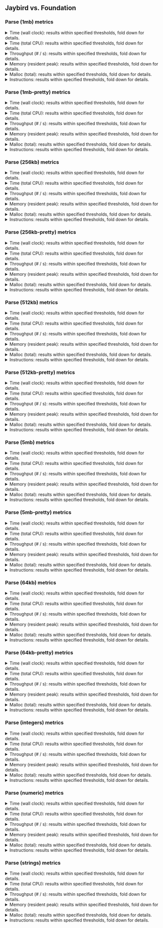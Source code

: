 ## Jaybird vs. Foundation

### Parse (1mb) metrics

<details><summary>Time (wall clock): results within specified thresholds, fold down for details.</summary>
<p>

|         Time (wall clock) (μs) *         |        p0 |       p25 |       p50 |       p75 |       p90 |       p99 |      p100 |   Samples |
|:----------------------------------------:|----------:|----------:|----------:|----------:|----------:|----------:|----------:|----------:|
|                foundation                |      2948 |      3027 |      3088 |      3318 |      3424 |      3475 |      3525 |       312 |
|                 jaybird                  |      2142 |      2189 |      2238 |      2421 |      2499 |      2562 |      2635 |       427 |
|                    Δ                     |      -806 |      -838 |      -850 |      -897 |      -925 |      -913 |      -890 |       115 |
|              Improvement %               |        27 |        28 |        28 |        27 |        27 |        26 |        25 |       115 |

<p>
</details>

<details><summary>Time (total CPU): results within specified thresholds, fold down for details.</summary>
<p>

|         Time (total CPU) (μs) *          |        p0 |       p25 |       p50 |       p75 |       p90 |       p99 |      p100 |   Samples |
|:----------------------------------------:|----------:|----------:|----------:|----------:|----------:|----------:|----------:|----------:|
|                foundation                |      2950 |      3031 |      3088 |      3314 |      3426 |      3478 |      3524 |       312 |
|                 jaybird                  |      2144 |      2191 |      2238 |      2423 |      2501 |      2568 |      2632 |       427 |
|                    Δ                     |      -806 |      -840 |      -850 |      -891 |      -925 |      -910 |      -892 |       115 |
|              Improvement %               |        27 |        28 |        28 |        27 |        27 |        26 |        25 |       115 |

<p>
</details>

<details><summary>Throughput (# / s): results within specified thresholds, fold down for details.</summary>
<p>

|          Throughput (# / s) (#)          |        p0 |       p25 |       p50 |       p75 |       p90 |       p99 |      p100 |   Samples |
|:----------------------------------------:|----------:|----------:|----------:|----------:|----------:|----------:|----------:|----------:|
|                foundation                |       339 |       330 |       324 |       301 |       292 |       288 |       284 |       312 |
|                 jaybird                  |       467 |       457 |       447 |       413 |       400 |       390 |       379 |       427 |
|                    Δ                     |       128 |       127 |       123 |       112 |       108 |       102 |        95 |       115 |
|              Improvement %               |        38 |        38 |        38 |        37 |        37 |        35 |        33 |       115 |

<p>
</details>

<details><summary>Memory (resident peak): results within specified thresholds, fold down for details.</summary>
<p>

|        Memory (resident peak) (M)        |        p0 |       p25 |       p50 |       p75 |       p90 |       p99 |      p100 |   Samples |
|:----------------------------------------:|----------:|----------:|----------:|----------:|----------:|----------:|----------:|----------:|
|                foundation                |        26 |       139 |       252 |       366 |       433 |       471 |       477 |       312 |
|                 jaybird                  |        29 |        31 |        31 |        31 |        31 |        31 |        31 |       427 |
|                    Δ                     |         3 |      -108 |      -221 |      -335 |      -402 |      -440 |      -446 |       115 |
|              Improvement %               |       -12 |        78 |        88 |        92 |        93 |        93 |        94 |       115 |

<p>
</details>

<details><summary>Malloc (total): results within specified thresholds, fold down for details.</summary>
<p>

|           Malloc (total) (K) *           |        p0 |       p25 |       p50 |       p75 |       p90 |       p99 |      p100 |   Samples |
|:----------------------------------------:|----------:|----------:|----------:|----------:|----------:|----------:|----------:|----------:|
|                foundation                |        15 |        15 |        15 |        15 |        15 |        15 |        15 |       312 |
|                 jaybird                  |        11 |        11 |        11 |        11 |        11 |        11 |        11 |       427 |
|                    Δ                     |        -4 |        -4 |        -4 |        -4 |        -4 |        -4 |        -4 |       115 |
|              Improvement %               |        27 |        27 |        27 |        27 |        27 |        27 |        27 |       115 |

<p>
</details>

<details><summary>Instructions: results within specified thresholds, fold down for details.</summary>
<p>

|            Instructions (M) *            |        p0 |       p25 |       p50 |       p75 |       p90 |       p99 |      p100 |   Samples |
|:----------------------------------------:|----------:|----------:|----------:|----------:|----------:|----------:|----------:|----------:|
|                foundation                |        64 |        64 |        64 |        64 |        64 |        65 |        65 |       312 |
|                 jaybird                  |        47 |        47 |        47 |        47 |        47 |        48 |        49 |       427 |
|                    Δ                     |       -17 |       -17 |       -17 |       -17 |       -17 |       -17 |       -16 |       115 |
|              Improvement %               |        27 |        27 |        27 |        27 |        27 |        26 |        25 |       115 |

<p>
</details>

### Parse (1mb-pretty) metrics

<details><summary>Time (wall clock): results within specified thresholds, fold down for details.</summary>
<p>

|         Time (wall clock) (μs) *         |        p0 |       p25 |       p50 |       p75 |       p90 |       p99 |      p100 |   Samples |
|:----------------------------------------:|----------:|----------:|----------:|----------:|----------:|----------:|----------:|----------:|
|                foundation                |      3063 |      3146 |      3207 |      3457 |      3521 |      3650 |      3744 |       300 |
|                 jaybird                  |      2181 |      2251 |      2294 |      2458 |      2523 |      2589 |      2701 |       418 |
|                    Δ                     |      -882 |      -895 |      -913 |      -999 |      -998 |     -1061 |     -1043 |       118 |
|              Improvement %               |        29 |        28 |        28 |        29 |        28 |        29 |        28 |       118 |

<p>
</details>

<details><summary>Time (total CPU): results within specified thresholds, fold down for details.</summary>
<p>

|         Time (total CPU) (μs) *          |        p0 |       p25 |       p50 |       p75 |       p90 |       p99 |      p100 |   Samples |
|:----------------------------------------:|----------:|----------:|----------:|----------:|----------:|----------:|----------:|----------:|
|                foundation                |      3071 |      3150 |      3209 |      3459 |      3523 |      3656 |      3743 |       300 |
|                 jaybird                  |      2183 |      2253 |      2292 |      2451 |      2523 |      2597 |      2703 |       418 |
|                    Δ                     |      -888 |      -897 |      -917 |     -1008 |     -1000 |     -1059 |     -1040 |       118 |
|              Improvement %               |        29 |        28 |        29 |        29 |        28 |        29 |        28 |       118 |

<p>
</details>

<details><summary>Throughput (# / s): results within specified thresholds, fold down for details.</summary>
<p>

|          Throughput (# / s) (#)          |        p0 |       p25 |       p50 |       p75 |       p90 |       p99 |      p100 |   Samples |
|:----------------------------------------:|----------:|----------:|----------:|----------:|----------:|----------:|----------:|----------:|
|                foundation                |       326 |       318 |       312 |       289 |       284 |       273 |       267 |       300 |
|                 jaybird                  |       459 |       444 |       436 |       407 |       396 |       386 |       370 |       418 |
|                    Δ                     |       133 |       126 |       124 |       118 |       112 |       113 |       103 |       118 |
|              Improvement %               |        41 |        40 |        40 |        41 |        39 |        41 |        39 |       118 |

<p>
</details>

<details><summary>Memory (resident peak): results within specified thresholds, fold down for details.</summary>
<p>

|        Memory (resident peak) (M)        |        p0 |       p25 |       p50 |       p75 |       p90 |       p99 |      p100 |   Samples |
|:----------------------------------------:|----------:|----------:|----------:|----------:|----------:|----------:|----------:|----------:|
|                foundation                |        26 |       134 |       244 |       352 |       417 |       454 |       460 |       300 |
|                 jaybird                  |        29 |        31 |        31 |        31 |        31 |        31 |        31 |       418 |
|                    Δ                     |         3 |      -103 |      -213 |      -321 |      -386 |      -423 |      -429 |       118 |
|              Improvement %               |       -12 |        77 |        87 |        91 |        93 |        93 |        93 |       118 |

<p>
</details>

<details><summary>Malloc (total): results within specified thresholds, fold down for details.</summary>
<p>

|           Malloc (total) (K) *           |        p0 |       p25 |       p50 |       p75 |       p90 |       p99 |      p100 |   Samples |
|:----------------------------------------:|----------:|----------:|----------:|----------:|----------:|----------:|----------:|----------:|
|                foundation                |        15 |        15 |        15 |        15 |        15 |        15 |        15 |       300 |
|                 jaybird                  |        11 |        11 |        11 |        11 |        11 |        11 |        11 |       418 |
|                    Δ                     |        -4 |        -4 |        -4 |        -4 |        -4 |        -4 |        -4 |       118 |
|              Improvement %               |        27 |        27 |        27 |        27 |        27 |        27 |        27 |       118 |

<p>
</details>

<details><summary>Instructions: results within specified thresholds, fold down for details.</summary>
<p>

|            Instructions (M) *            |        p0 |       p25 |       p50 |       p75 |       p90 |       p99 |      p100 |   Samples |
|:----------------------------------------:|----------:|----------:|----------:|----------:|----------:|----------:|----------:|----------:|
|                foundation                |        65 |        65 |        65 |        65 |        65 |        66 |        66 |       300 |
|                 jaybird                  |        48 |        48 |        48 |        48 |        48 |        49 |        50 |       418 |
|                    Δ                     |       -17 |       -17 |       -17 |       -17 |       -17 |       -17 |       -16 |       118 |
|              Improvement %               |        26 |        26 |        26 |        26 |        26 |        26 |        24 |       118 |

<p>
</details>

### Parse (256kb) metrics

<details><summary>Time (wall clock): results within specified thresholds, fold down for details.</summary>
<p>

|         Time (wall clock) (μs) *         |        p0 |       p25 |       p50 |       p75 |       p90 |       p99 |      p100 |   Samples |
|:----------------------------------------:|----------:|----------:|----------:|----------:|----------:|----------:|----------:|----------:|
|                foundation                |       741 |       764 |       787 |       851 |       869 |       898 |       925 |      1177 |
|                 jaybird                  |       534 |       546 |       558 |       611 |       624 |       654 |       746 |      1609 |
|                    Δ                     |      -207 |      -218 |      -229 |      -240 |      -245 |      -244 |      -179 |       432 |
|              Improvement %               |        28 |        29 |        29 |        28 |        28 |        27 |        19 |       432 |

<p>
</details>

<details><summary>Time (total CPU): results within specified thresholds, fold down for details.</summary>
<p>

|         Time (total CPU) (μs) *          |        p0 |       p25 |       p50 |       p75 |       p90 |       p99 |      p100 |   Samples |
|:----------------------------------------:|----------:|----------:|----------:|----------:|----------:|----------:|----------:|----------:|
|                foundation                |       743 |       766 |       788 |       854 |       872 |       900 |       920 |      1177 |
|                 jaybird                  |       536 |       549 |       560 |       613 |       626 |       651 |       695 |      1609 |
|                    Δ                     |      -207 |      -217 |      -228 |      -241 |      -246 |      -249 |      -225 |       432 |
|              Improvement %               |        28 |        28 |        29 |        28 |        28 |        28 |        24 |       432 |

<p>
</details>

<details><summary>Throughput (# / s): results within specified thresholds, fold down for details.</summary>
<p>

|          Throughput (# / s) (#)          |        p0 |       p25 |       p50 |       p75 |       p90 |       p99 |      p100 |   Samples |
|:----------------------------------------:|----------:|----------:|----------:|----------:|----------:|----------:|----------:|----------:|
|                foundation                |      1350 |      1310 |      1270 |      1175 |      1150 |      1114 |      1081 |      1177 |
|                 jaybird                  |      1874 |      1831 |      1793 |      1637 |      1603 |      1530 |      1341 |      1609 |
|                    Δ                     |       524 |       521 |       523 |       462 |       453 |       416 |       260 |       432 |
|              Improvement %               |        39 |        40 |        41 |        39 |        39 |        37 |        24 |       432 |

<p>
</details>

<details><summary>Memory (resident peak): results within specified thresholds, fold down for details.</summary>
<p>

|        Memory (resident peak) (M)        |        p0 |       p25 |       p50 |       p75 |       p90 |       p99 |      p100 |   Samples |
|:----------------------------------------:|----------:|----------:|----------:|----------:|----------:|----------:|----------:|----------:|
|                foundation                |        25 |       131 |       242 |       350 |       415 |       454 |       454 |      1177 |
|                 jaybird                  |        25 |        27 |        27 |        27 |        27 |        27 |        27 |      1609 |
|                    Δ                     |         0 |      -104 |      -215 |      -323 |      -388 |      -427 |      -427 |       432 |
|              Improvement %               |         0 |        79 |        89 |        92 |        93 |        94 |        94 |       432 |

<p>
</details>

<details><summary>Malloc (total): results within specified thresholds, fold down for details.</summary>
<p>

|             Malloc (total) *             |        p0 |       p25 |       p50 |       p75 |       p90 |       p99 |      p100 |   Samples |
|:----------------------------------------:|----------:|----------:|----------:|----------:|----------:|----------:|----------:|----------:|
|                foundation                |      3753 |      3753 |      3753 |      3753 |      3753 |      3753 |      3754 |      1177 |
|                 jaybird                  |      2636 |      2636 |      2636 |      2636 |      2636 |      2636 |      2636 |      1609 |
|                    Δ                     |     -1117 |     -1117 |     -1117 |     -1117 |     -1117 |     -1117 |     -1118 |       432 |
|              Improvement %               |        30 |        30 |        30 |        30 |        30 |        30 |        30 |       432 |

<p>
</details>

<details><summary>Instructions: results within specified thresholds, fold down for details.</summary>
<p>

|            Instructions (M) *            |        p0 |       p25 |       p50 |       p75 |       p90 |       p99 |      p100 |   Samples |
|:----------------------------------------:|----------:|----------:|----------:|----------:|----------:|----------:|----------:|----------:|
|                foundation                |        16 |        16 |        16 |        16 |        16 |        16 |        16 |      1177 |
|                 jaybird                  |        12 |        12 |        12 |        12 |        12 |        12 |        12 |      1609 |
|                    Δ                     |        -4 |        -4 |        -4 |        -4 |        -4 |        -4 |        -4 |       432 |
|              Improvement %               |        25 |        25 |        25 |        25 |        25 |        25 |        25 |       432 |

<p>
</details>

### Parse (256kb-pretty) metrics

<details><summary>Time (wall clock): results within specified thresholds, fold down for details.</summary>
<p>

|         Time (wall clock) (μs) *         |        p0 |       p25 |       p50 |       p75 |       p90 |       p99 |      p100 |   Samples |
|:----------------------------------------:|----------:|----------:|----------:|----------:|----------:|----------:|----------:|----------:|
|                foundation                |       772 |       793 |       806 |       875 |       905 |       940 |      3050 |      1144 |
|                 jaybird                  |       539 |       559 |       570 |       624 |       637 |       668 |       706 |      1580 |
|                    Δ                     |      -233 |      -234 |      -236 |      -251 |      -268 |      -272 |     -2344 |       436 |
|              Improvement %               |        30 |        30 |        29 |        29 |        30 |        29 |        77 |       436 |

<p>
</details>

<details><summary>Time (total CPU): results within specified thresholds, fold down for details.</summary>
<p>

|         Time (total CPU) (μs) *          |        p0 |       p25 |       p50 |       p75 |       p90 |       p99 |      p100 |   Samples |
|:----------------------------------------:|----------:|----------:|----------:|----------:|----------:|----------:|----------:|----------:|
|                foundation                |       774 |       795 |       808 |       878 |       906 |       939 |       962 |      1144 |
|                 jaybird                  |       541 |       561 |       572 |       626 |       639 |       668 |       708 |      1580 |
|                    Δ                     |      -233 |      -234 |      -236 |      -252 |      -267 |      -271 |      -254 |       436 |
|              Improvement %               |        30 |        29 |        29 |        29 |        29 |        29 |        26 |       436 |

<p>
</details>

<details><summary>Throughput (# / s): results within specified thresholds, fold down for details.</summary>
<p>

|          Throughput (# / s) (#)          |        p0 |       p25 |       p50 |       p75 |       p90 |       p99 |      p100 |   Samples |
|:----------------------------------------:|----------:|----------:|----------:|----------:|----------:|----------:|----------:|----------:|
|                foundation                |      1295 |      1262 |      1240 |      1143 |      1106 |      1064 |       328 |      1144 |
|                 jaybird                  |      1856 |      1791 |      1755 |      1604 |      1570 |      1498 |      1417 |      1580 |
|                    Δ                     |       561 |       529 |       515 |       461 |       464 |       434 |      1089 |       436 |
|              Improvement %               |        43 |        42 |        42 |        40 |        42 |        41 |       332 |       436 |

<p>
</details>

<details><summary>Memory (resident peak): results within specified thresholds, fold down for details.</summary>
<p>

|        Memory (resident peak) (M)        |        p0 |       p25 |       p50 |       p75 |       p90 |       p99 |      p100 |   Samples |
|:----------------------------------------:|----------:|----------:|----------:|----------:|----------:|----------:|----------:|----------:|
|                foundation                |        25 |       131 |       233 |       342 |       405 |       441 |       447 |      1144 |
|                 jaybird                  |        25 |        27 |        27 |        27 |        27 |        27 |        27 |      1580 |
|                    Δ                     |         0 |      -104 |      -206 |      -315 |      -378 |      -414 |      -420 |       436 |
|              Improvement %               |         0 |        79 |        88 |        92 |        93 |        94 |        94 |       436 |

<p>
</details>

<details><summary>Malloc (total): results within specified thresholds, fold down for details.</summary>
<p>

|             Malloc (total) *             |        p0 |       p25 |       p50 |       p75 |       p90 |       p99 |      p100 |   Samples |
|:----------------------------------------:|----------:|----------:|----------:|----------:|----------:|----------:|----------:|----------:|
|                foundation                |      3753 |      3753 |      3753 |      3753 |      3753 |      3753 |      3754 |      1144 |
|                 jaybird                  |      2636 |      2636 |      2636 |      2636 |      2636 |      2636 |      2636 |      1580 |
|                    Δ                     |     -1117 |     -1117 |     -1117 |     -1117 |     -1117 |     -1117 |     -1118 |       436 |
|              Improvement %               |        30 |        30 |        30 |        30 |        30 |        30 |        30 |       436 |

<p>
</details>

<details><summary>Instructions: results within specified thresholds, fold down for details.</summary>
<p>

|            Instructions (M) *            |        p0 |       p25 |       p50 |       p75 |       p90 |       p99 |      p100 |   Samples |
|:----------------------------------------:|----------:|----------:|----------:|----------:|----------:|----------:|----------:|----------:|
|                foundation                |        16 |        16 |        16 |        16 |        16 |        17 |        17 |      1144 |
|                 jaybird                  |        12 |        12 |        12 |        12 |        12 |        12 |        12 |      1580 |
|                    Δ                     |        -4 |        -4 |        -4 |        -4 |        -4 |        -5 |        -5 |       436 |
|              Improvement %               |        25 |        25 |        25 |        25 |        25 |        29 |        29 |       436 |

<p>
</details>

### Parse (512kb) metrics

<details><summary>Time (wall clock): results within specified thresholds, fold down for details.</summary>
<p>

|         Time (wall clock) (μs) *         |        p0 |       p25 |       p50 |       p75 |       p90 |       p99 |      p100 |   Samples |
|:----------------------------------------:|----------:|----------:|----------:|----------:|----------:|----------:|----------:|----------:|
|                foundation                |      1488 |      1528 |      1560 |      1692 |      1721 |      1768 |      6650 |       604 |
|                 jaybird                  |      1067 |      1089 |      1103 |      1205 |      1238 |      1362 |      1507 |       842 |
|                    Δ                     |      -421 |      -439 |      -457 |      -487 |      -483 |      -406 |     -5143 |       238 |
|              Improvement %               |        28 |        29 |        29 |        29 |        28 |        23 |        77 |       238 |

<p>
</details>

<details><summary>Time (total CPU): results within specified thresholds, fold down for details.</summary>
<p>

|         Time (total CPU) (μs) *          |        p0 |       p25 |       p50 |       p75 |       p90 |       p99 |      p100 |   Samples |
|:----------------------------------------:|----------:|----------:|----------:|----------:|----------:|----------:|----------:|----------:|
|                foundation                |      1490 |      1531 |      1562 |      1694 |      1724 |      1769 |      1796 |       604 |
|                 jaybird                  |      1069 |      1091 |      1106 |      1206 |      1242 |      1364 |      1505 |       842 |
|                    Δ                     |      -421 |      -440 |      -456 |      -488 |      -482 |      -405 |      -291 |       238 |
|              Improvement %               |        28 |        29 |        29 |        29 |        28 |        23 |        16 |       238 |

<p>
</details>

<details><summary>Throughput (# / s): results within specified thresholds, fold down for details.</summary>
<p>

|          Throughput (# / s) (#)          |        p0 |       p25 |       p50 |       p75 |       p90 |       p99 |      p100 |   Samples |
|:----------------------------------------:|----------:|----------:|----------:|----------:|----------:|----------:|----------:|----------:|
|                foundation                |       672 |       655 |       641 |       591 |       581 |       566 |       150 |       604 |
|                 jaybird                  |       938 |       919 |       907 |       830 |       808 |       735 |       663 |       842 |
|                    Δ                     |       266 |       264 |       266 |       239 |       227 |       169 |       513 |       238 |
|              Improvement %               |        40 |        40 |        41 |        40 |        39 |        30 |       342 |       238 |

<p>
</details>

<details><summary>Memory (resident peak): results within specified thresholds, fold down for details.</summary>
<p>

|        Memory (resident peak) (M)        |        p0 |       p25 |       p50 |       p75 |       p90 |       p99 |      p100 |   Samples |
|:----------------------------------------:|----------:|----------:|----------:|----------:|----------:|----------:|----------:|----------:|
|                foundation                |        26 |       133 |       245 |       353 |       423 |       462 |       462 |       604 |
|                 jaybird                  |        26 |        28 |        28 |        28 |        28 |        28 |        28 |       842 |
|                    Δ                     |         0 |      -105 |      -217 |      -325 |      -395 |      -434 |      -434 |       238 |
|              Improvement %               |         0 |        79 |        89 |        92 |        93 |        94 |        94 |       238 |

<p>
</details>

<details><summary>Malloc (total): results within specified thresholds, fold down for details.</summary>
<p>

|             Malloc (total) *             |        p0 |       p25 |       p50 |       p75 |       p90 |       p99 |      p100 |   Samples |
|:----------------------------------------:|----------:|----------:|----------:|----------:|----------:|----------:|----------:|----------:|
|                foundation                |      7438 |      7439 |      7439 |      7439 |      7439 |      7439 |      7439 |       604 |
|                 jaybird                  |      5270 |      5270 |      5270 |      5270 |      5270 |      5270 |      5270 |       842 |
|                    Δ                     |     -2168 |     -2169 |     -2169 |     -2169 |     -2169 |     -2169 |     -2169 |       238 |
|              Improvement %               |        29 |        29 |        29 |        29 |        29 |        29 |        29 |       238 |

<p>
</details>

<details><summary>Instructions: results within specified thresholds, fold down for details.</summary>
<p>

|            Instructions (M) *            |        p0 |       p25 |       p50 |       p75 |       p90 |       p99 |      p100 |   Samples |
|:----------------------------------------:|----------:|----------:|----------:|----------:|----------:|----------:|----------:|----------:|
|                foundation                |        32 |        32 |        32 |        32 |        32 |        32 |        32 |       604 |
|                 jaybird                  |        23 |        23 |        24 |        24 |        24 |        24 |        25 |       842 |
|                    Δ                     |        -9 |        -9 |        -8 |        -8 |        -8 |        -8 |        -7 |       238 |
|              Improvement %               |        28 |        28 |        25 |        25 |        25 |        25 |        22 |       238 |

<p>
</details>

### Parse (512kb-pretty) metrics

<details><summary>Time (wall clock): results within specified thresholds, fold down for details.</summary>
<p>

|         Time (wall clock) (μs) *         |        p0 |       p25 |       p50 |       p75 |       p90 |       p99 |      p100 |   Samples |
|:----------------------------------------:|----------:|----------:|----------:|----------:|----------:|----------:|----------:|----------:|
|                foundation                |      1540 |      1579 |      1616 |      1752 |      1788 |      1848 |      4882 |       585 |
|                 jaybird                  |      1087 |      1111 |      1129 |      1237 |      1261 |      1317 |      1441 |       824 |
|                    Δ                     |      -453 |      -468 |      -487 |      -515 |      -527 |      -531 |     -3441 |       239 |
|              Improvement %               |        29 |        30 |        30 |        29 |        29 |        29 |        70 |       239 |

<p>
</details>

<details><summary>Time (total CPU): results within specified thresholds, fold down for details.</summary>
<p>

|         Time (total CPU) (μs) *          |        p0 |       p25 |       p50 |       p75 |       p90 |       p99 |      p100 |   Samples |
|:----------------------------------------:|----------:|----------:|----------:|----------:|----------:|----------:|----------:|----------:|
|                foundation                |      1542 |      1581 |      1617 |      1754 |      1789 |      1845 |      1871 |       585 |
|                 jaybird                  |      1088 |      1113 |      1132 |      1240 |      1264 |      1316 |      1446 |       824 |
|                    Δ                     |      -454 |      -468 |      -485 |      -514 |      -525 |      -529 |      -425 |       239 |
|              Improvement %               |        29 |        30 |        30 |        29 |        29 |        29 |        23 |       239 |

<p>
</details>

<details><summary>Throughput (# / s): results within specified thresholds, fold down for details.</summary>
<p>

|          Throughput (# / s) (#)          |        p0 |       p25 |       p50 |       p75 |       p90 |       p99 |      p100 |   Samples |
|:----------------------------------------:|----------:|----------:|----------:|----------:|----------:|----------:|----------:|----------:|
|                foundation                |       649 |       634 |       619 |       571 |       559 |       541 |       205 |       585 |
|                 jaybird                  |       920 |       901 |       886 |       808 |       793 |       760 |       694 |       824 |
|                    Δ                     |       271 |       267 |       267 |       237 |       234 |       219 |       489 |       239 |
|              Improvement %               |        42 |        42 |        43 |        42 |        42 |        40 |       239 |       239 |

<p>
</details>

<details><summary>Memory (resident peak): results within specified thresholds, fold down for details.</summary>
<p>

|        Memory (resident peak) (M)        |        p0 |       p25 |       p50 |       p75 |       p90 |       p99 |      p100 |   Samples |
|:----------------------------------------:|----------:|----------:|----------:|----------:|----------:|----------:|----------:|----------:|
|                foundation                |        26 |       131 |       239 |       346 |       406 |       449 |       449 |       585 |
|                 jaybird                  |        26 |        28 |        28 |        28 |        28 |        28 |        28 |       824 |
|                    Δ                     |         0 |      -103 |      -211 |      -318 |      -378 |      -421 |      -421 |       239 |
|              Improvement %               |         0 |        79 |        88 |        92 |        93 |        94 |        94 |       239 |

<p>
</details>

<details><summary>Malloc (total): results within specified thresholds, fold down for details.</summary>
<p>

|             Malloc (total) *             |        p0 |       p25 |       p50 |       p75 |       p90 |       p99 |      p100 |   Samples |
|:----------------------------------------:|----------:|----------:|----------:|----------:|----------:|----------:|----------:|----------:|
|                foundation                |      7438 |      7439 |      7439 |      7439 |      7439 |      7439 |      7439 |       585 |
|                 jaybird                  |      5270 |      5270 |      5270 |      5270 |      5270 |      5270 |      5270 |       824 |
|                    Δ                     |     -2168 |     -2169 |     -2169 |     -2169 |     -2169 |     -2169 |     -2169 |       239 |
|              Improvement %               |        29 |        29 |        29 |        29 |        29 |        29 |        29 |       239 |

<p>
</details>

<details><summary>Instructions: results within specified thresholds, fold down for details.</summary>
<p>

|            Instructions (M) *            |        p0 |       p25 |       p50 |       p75 |       p90 |       p99 |      p100 |   Samples |
|:----------------------------------------:|----------:|----------:|----------:|----------:|----------:|----------:|----------:|----------:|
|                foundation                |        33 |        33 |        33 |        33 |        33 |        33 |        33 |       585 |
|                 jaybird                  |        24 |        24 |        24 |        24 |        24 |        25 |        25 |       824 |
|                    Δ                     |        -9 |        -9 |        -9 |        -9 |        -9 |        -8 |        -8 |       239 |
|              Improvement %               |        27 |        27 |        27 |        27 |        27 |        24 |        24 |       239 |

<p>
</details>

### Parse (5mb) metrics

<details><summary>Time (wall clock): results within specified thresholds, fold down for details.</summary>
<p>

|         Time (wall clock) (ms) *         |        p0 |       p25 |       p50 |       p75 |       p90 |       p99 |      p100 |   Samples |
|:----------------------------------------:|----------:|----------:|----------:|----------:|----------:|----------:|----------:|----------:|
|                foundation                |        15 |        15 |        16 |        16 |        17 |        17 |        17 |        63 |
|                 jaybird                  |        12 |        12 |        12 |        13 |        13 |        14 |        14 |        80 |
|                    Δ                     |        -3 |        -3 |        -4 |        -3 |        -4 |        -3 |        -3 |        17 |
|              Improvement %               |        20 |        20 |        25 |        19 |        24 |        18 |        18 |        17 |

<p>
</details>

<details><summary>Time (total CPU): results within specified thresholds, fold down for details.</summary>
<p>

|         Time (total CPU) (ms) *          |        p0 |       p25 |       p50 |       p75 |       p90 |       p99 |      p100 |   Samples |
|:----------------------------------------:|----------:|----------:|----------:|----------:|----------:|----------:|----------:|----------:|
|                foundation                |        15 |        15 |        16 |        16 |        17 |        17 |        17 |        63 |
|                 jaybird                  |        12 |        12 |        12 |        13 |        13 |        14 |        14 |        80 |
|                    Δ                     |        -3 |        -3 |        -4 |        -3 |        -4 |        -3 |        -3 |        17 |
|              Improvement %               |        20 |        20 |        25 |        19 |        24 |        18 |        18 |        17 |

<p>
</details>

<details><summary>Throughput (# / s): results within specified thresholds, fold down for details.</summary>
<p>

|          Throughput (# / s) (#)          |        p0 |       p25 |       p50 |       p75 |       p90 |       p99 |      p100 |   Samples |
|:----------------------------------------:|----------:|----------:|----------:|----------:|----------:|----------:|----------:|----------:|
|                foundation                |        67 |        65 |        64 |        61 |        59 |        58 |        58 |        63 |
|                 jaybird                  |        86 |        85 |        81 |        78 |        76 |        71 |        71 |        80 |
|                    Δ                     |        19 |        20 |        17 |        17 |        17 |        13 |        13 |        17 |
|              Improvement %               |        28 |        31 |        27 |        28 |        29 |        22 |        22 |        17 |

<p>
</details>

<details><summary>Memory (resident peak): results within specified thresholds, fold down for details.</summary>
<p>

|        Memory (resident peak) (M)        |        p0 |       p25 |       p50 |       p75 |       p90 |       p99 |      p100 |   Samples |
|:----------------------------------------:|----------:|----------:|----------:|----------:|----------:|----------:|----------:|----------:|
|                foundation                |        37 |       144 |       260 |       378 |       444 |       485 |       485 |        63 |
|                 jaybird                  |        43 |        53 |        53 |        53 |        53 |        53 |        53 |        80 |
|                    Δ                     |         6 |       -91 |      -207 |      -325 |      -391 |      -432 |      -432 |        17 |
|              Improvement %               |       -16 |        63 |        80 |        86 |        88 |        89 |        89 |        17 |

<p>
</details>

<details><summary>Malloc (total): results within specified thresholds, fold down for details.</summary>
<p>

|           Malloc (total) (K) *           |        p0 |       p25 |       p50 |       p75 |       p90 |       p99 |      p100 |   Samples |
|:----------------------------------------:|----------:|----------:|----------:|----------:|----------:|----------:|----------:|----------:|
|                foundation                |        74 |        74 |        74 |        74 |        74 |        74 |        74 |        63 |
|                 jaybird                  |        53 |        53 |        53 |        53 |        53 |        53 |        53 |        80 |
|                    Δ                     |       -21 |       -21 |       -21 |       -21 |       -21 |       -21 |       -21 |        17 |
|              Improvement %               |        28 |        28 |        28 |        28 |        28 |        28 |        28 |        17 |

<p>
</details>

<details><summary>Instructions: results within specified thresholds, fold down for details.</summary>
<p>

|            Instructions (M) *            |        p0 |       p25 |       p50 |       p75 |       p90 |       p99 |      p100 |   Samples |
|:----------------------------------------:|----------:|----------:|----------:|----------:|----------:|----------:|----------:|----------:|
|                foundation                |       319 |       320 |       320 |       320 |       320 |       320 |       320 |        63 |
|                 jaybird                  |       239 |       240 |       241 |       241 |       244 |       253 |       253 |        80 |
|                    Δ                     |       -80 |       -80 |       -79 |       -79 |       -76 |       -67 |       -67 |        17 |
|              Improvement %               |        25 |        25 |        25 |        25 |        24 |        21 |        21 |        17 |

<p>
</details>

### Parse (5mb-pretty) metrics

<details><summary>Time (wall clock): results within specified thresholds, fold down for details.</summary>
<p>

|         Time (wall clock) (ms) *         |        p0 |       p25 |       p50 |       p75 |       p90 |       p99 |      p100 |   Samples |
|:----------------------------------------:|----------:|----------:|----------:|----------:|----------:|----------:|----------:|----------:|
|                foundation                |        16 |        16 |        16 |        17 |        17 |        18 |        18 |        61 |
|                 jaybird                  |        12 |        12 |        12 |        13 |        14 |        15 |        15 |        78 |
|                    Δ                     |        -4 |        -4 |        -4 |        -4 |        -3 |        -3 |        -3 |        17 |
|              Improvement %               |        25 |        25 |        25 |        24 |        18 |        17 |        17 |        17 |

<p>
</details>

<details><summary>Time (total CPU): results within specified thresholds, fold down for details.</summary>
<p>

|         Time (total CPU) (ms) *          |        p0 |       p25 |       p50 |       p75 |       p90 |       p99 |      p100 |   Samples |
|:----------------------------------------:|----------:|----------:|----------:|----------:|----------:|----------:|----------:|----------:|
|                foundation                |        16 |        16 |        16 |        17 |        17 |        18 |        18 |        61 |
|                 jaybird                  |        12 |        12 |        12 |        13 |        14 |        15 |        15 |        78 |
|                    Δ                     |        -4 |        -4 |        -4 |        -4 |        -3 |        -3 |        -3 |        17 |
|              Improvement %               |        25 |        25 |        25 |        24 |        18 |        17 |        17 |        17 |

<p>
</details>

<details><summary>Throughput (# / s): results within specified thresholds, fold down for details.</summary>
<p>

|          Throughput (# / s) (#)          |        p0 |       p25 |       p50 |       p75 |       p90 |       p99 |      p100 |   Samples |
|:----------------------------------------:|----------:|----------:|----------:|----------:|----------:|----------:|----------:|----------:|
|                foundation                |        64 |        63 |        61 |        59 |        57 |        56 |        56 |        61 |
|                 jaybird                  |        86 |        84 |        80 |        76 |        74 |        69 |        69 |        78 |
|                    Δ                     |        22 |        21 |        19 |        17 |        17 |        13 |        13 |        17 |
|              Improvement %               |        34 |        33 |        31 |        29 |        30 |        23 |        23 |        17 |

<p>
</details>

<details><summary>Memory (resident peak): results within specified thresholds, fold down for details.</summary>
<p>

|        Memory (resident peak) (M)        |        p0 |       p25 |       p50 |       p75 |       p90 |       p99 |      p100 |   Samples |
|:----------------------------------------:|----------:|----------:|----------:|----------:|----------:|----------:|----------:|----------:|
|                foundation                |        37 |       146 |       257 |       365 |       428 |       471 |       471 |        61 |
|                 jaybird                  |        43 |        52 |        52 |        52 |        52 |        52 |        52 |        78 |
|                    Δ                     |         6 |       -94 |      -205 |      -313 |      -376 |      -419 |      -419 |        17 |
|              Improvement %               |       -16 |        64 |        80 |        86 |        88 |        89 |        89 |        17 |

<p>
</details>

<details><summary>Malloc (total): results within specified thresholds, fold down for details.</summary>
<p>

|           Malloc (total) (K) *           |        p0 |       p25 |       p50 |       p75 |       p90 |       p99 |      p100 |   Samples |
|:----------------------------------------:|----------:|----------:|----------:|----------:|----------:|----------:|----------:|----------:|
|                foundation                |        74 |        74 |        74 |        74 |        74 |        74 |        74 |        61 |
|                 jaybird                  |        53 |        53 |        53 |        53 |        53 |        53 |        53 |        78 |
|                    Δ                     |       -21 |       -21 |       -21 |       -21 |       -21 |       -21 |       -21 |        17 |
|              Improvement %               |        28 |        28 |        28 |        28 |        28 |        28 |        28 |        17 |

<p>
</details>

<details><summary>Instructions: results within specified thresholds, fold down for details.</summary>
<p>

|            Instructions (M) *            |        p0 |       p25 |       p50 |       p75 |       p90 |       p99 |      p100 |   Samples |
|:----------------------------------------:|----------:|----------:|----------:|----------:|----------:|----------:|----------:|----------:|
|                foundation                |       324 |       325 |       325 |       325 |       325 |       325 |       325 |        61 |
|                 jaybird                  |       245 |       245 |       246 |       246 |       251 |       257 |       257 |        78 |
|                    Δ                     |       -79 |       -80 |       -79 |       -79 |       -74 |       -68 |       -68 |        17 |
|              Improvement %               |        24 |        25 |        24 |        24 |        23 |        21 |        21 |        17 |

<p>
</details>

### Parse (64kb) metrics

<details><summary>Time (wall clock): results within specified thresholds, fold down for details.</summary>
<p>

|         Time (wall clock) (μs) *         |        p0 |       p25 |       p50 |       p75 |       p90 |       p99 |      p100 |   Samples |
|:----------------------------------------:|----------:|----------:|----------:|----------:|----------:|----------:|----------:|----------:|
|                foundation                |       191 |       199 |       204 |       220 |       228 |       245 |       279 |      3966 |
|                 jaybird                  |       133 |       137 |       140 |       152 |       158 |       166 |       189 |      5370 |
|                    Δ                     |       -58 |       -62 |       -64 |       -68 |       -70 |       -79 |       -90 |      1404 |
|              Improvement %               |        30 |        31 |        31 |        31 |        31 |        32 |        32 |      1404 |

<p>
</details>

<details><summary>Time (total CPU): results within specified thresholds, fold down for details.</summary>
<p>

|         Time (total CPU) (μs) *          |        p0 |       p25 |       p50 |       p75 |       p90 |       p99 |      p100 |   Samples |
|:----------------------------------------:|----------:|----------:|----------:|----------:|----------:|----------:|----------:|----------:|
|                foundation                |       192 |       201 |       207 |       222 |       230 |       245 |       282 |      3966 |
|                 jaybird                  |       135 |       139 |       142 |       154 |       160 |       167 |       187 |      5370 |
|                    Δ                     |       -57 |       -62 |       -65 |       -68 |       -70 |       -78 |       -95 |      1404 |
|              Improvement %               |        30 |        31 |        31 |        31 |        30 |        32 |        34 |      1404 |

<p>
</details>

<details><summary>Throughput (# / s): results within specified thresholds, fold down for details.</summary>
<p>

|          Throughput (# / s) (#)          |        p0 |       p25 |       p50 |       p75 |       p90 |       p99 |      p100 |   Samples |
|:----------------------------------------:|----------:|----------:|----------:|----------:|----------:|----------:|----------:|----------:|
|                foundation                |      5247 |      5027 |      4895 |      4543 |      4391 |      4077 |      3579 |      3966 |
|                 jaybird                  |      7528 |      7327 |      7131 |      6579 |      6331 |      6039 |      5283 |      5370 |
|                    Δ                     |      2281 |      2300 |      2236 |      2036 |      1940 |      1962 |      1704 |      1404 |
|              Improvement %               |        43 |        46 |        46 |        45 |        44 |        48 |        48 |      1404 |

<p>
</details>

<details><summary>Memory (resident peak): results within specified thresholds, fold down for details.</summary>
<p>

|        Memory (resident peak) (M)        |        p0 |       p25 |       p50 |       p75 |       p90 |       p99 |      p100 |   Samples |
|:----------------------------------------:|----------:|----------:|----------:|----------:|----------:|----------:|----------:|----------:|
|                foundation                |        25 |       120 |       216 |       313 |       370 |       404 |       410 |      3966 |
|                 jaybird                  |        25 |        25 |        25 |        25 |        25 |        25 |        25 |      5370 |
|                    Δ                     |         0 |       -95 |      -191 |      -288 |      -345 |      -379 |      -385 |      1404 |
|              Improvement %               |         0 |        79 |        88 |        92 |        93 |        94 |        94 |      1404 |

<p>
</details>

<details><summary>Malloc (total): results within specified thresholds, fold down for details.</summary>
<p>

|             Malloc (total) *             |        p0 |       p25 |       p50 |       p75 |       p90 |       p99 |      p100 |   Samples |
|:----------------------------------------:|----------:|----------:|----------:|----------:|----------:|----------:|----------:|----------:|
|                foundation                |       986 |       986 |       986 |       986 |       986 |       986 |       987 |      3966 |
|                 jaybird                  |       662 |       662 |       662 |       662 |       662 |       662 |       662 |      5370 |
|                    Δ                     |      -324 |      -324 |      -324 |      -324 |      -324 |      -324 |      -325 |      1404 |
|              Improvement %               |        33 |        33 |        33 |        33 |        33 |        33 |        33 |      1404 |

<p>
</details>

<details><summary>Instructions: results within specified thresholds, fold down for details.</summary>
<p>

|            Instructions (K) *            |        p0 |       p25 |       p50 |       p75 |       p90 |       p99 |      p100 |   Samples |
|:----------------------------------------:|----------:|----------:|----------:|----------:|----------:|----------:|----------:|----------:|
|                foundation                |      4079 |      4110 |      4121 |      4131 |      4141 |      4272 |      4308 |      3966 |
|                 jaybird                  |      2941 |      2943 |      2947 |      2949 |      2949 |      3019 |      3092 |      5370 |
|                    Δ                     |     -1138 |     -1167 |     -1174 |     -1182 |     -1192 |     -1253 |     -1216 |      1404 |
|              Improvement %               |        28 |        28 |        28 |        29 |        29 |        29 |        28 |      1404 |

<p>
</details>

### Parse (64kb-pretty) metrics

<details><summary>Time (wall clock): results within specified thresholds, fold down for details.</summary>
<p>

|         Time (wall clock) (μs) *         |        p0 |       p25 |       p50 |       p75 |       p90 |       p99 |      p100 |   Samples |
|:----------------------------------------:|----------:|----------:|----------:|----------:|----------:|----------:|----------:|----------:|
|                foundation                |       195 |       205 |       210 |       227 |       236 |       254 |       286 |      3873 |
|                 jaybird                  |       136 |       143 |       147 |       155 |       165 |       175 |       194 |      5211 |
|                    Δ                     |       -59 |       -62 |       -63 |       -72 |       -71 |       -79 |       -92 |      1338 |
|              Improvement %               |        30 |        30 |        30 |        32 |        30 |        31 |        32 |      1338 |

<p>
</details>

<details><summary>Time (total CPU): results within specified thresholds, fold down for details.</summary>
<p>

|         Time (total CPU) (μs) *          |        p0 |       p25 |       p50 |       p75 |       p90 |       p99 |      p100 |   Samples |
|:----------------------------------------:|----------:|----------:|----------:|----------:|----------:|----------:|----------:|----------:|
|                foundation                |       197 |       207 |       212 |       230 |       238 |       253 |       284 |      3873 |
|                 jaybird                  |       138 |       146 |       149 |       157 |       167 |       176 |       197 |      5211 |
|                    Δ                     |       -59 |       -61 |       -63 |       -73 |       -71 |       -77 |       -87 |      1338 |
|              Improvement %               |        30 |        29 |        30 |        32 |        30 |        30 |        31 |      1338 |

<p>
</details>

<details><summary>Throughput (# / s): results within specified thresholds, fold down for details.</summary>
<p>

|          Throughput (# / s) (#)          |        p0 |       p25 |       p50 |       p75 |       p90 |       p99 |      p100 |   Samples |
|:----------------------------------------:|----------:|----------:|----------:|----------:|----------:|----------:|----------:|----------:|
|                foundation                |      5136 |      4887 |      4771 |      4399 |      4235 |      3943 |      3494 |      3873 |
|                 jaybird                  |      7328 |      6971 |      6819 |      6455 |      6071 |      5719 |      5154 |      5211 |
|                    Δ                     |      2192 |      2084 |      2048 |      2056 |      1836 |      1776 |      1660 |      1338 |
|              Improvement %               |        43 |        43 |        43 |        47 |        43 |        45 |        48 |      1338 |

<p>
</details>

<details><summary>Memory (resident peak): results within specified thresholds, fold down for details.</summary>
<p>

|        Memory (resident peak) (M)        |        p0 |       p25 |       p50 |       p75 |       p90 |       p99 |      p100 |   Samples |
|:----------------------------------------:|----------:|----------:|----------:|----------:|----------:|----------:|----------:|----------:|
|                foundation                |        25 |       118 |       214 |       307 |       364 |       396 |       401 |      3873 |
|                 jaybird                  |        25 |        25 |        25 |        25 |        25 |        25 |        25 |      5211 |
|                    Δ                     |         0 |       -93 |      -189 |      -282 |      -339 |      -371 |      -376 |      1338 |
|              Improvement %               |         0 |        79 |        88 |        92 |        93 |        94 |        94 |      1338 |

<p>
</details>

<details><summary>Malloc (total): results within specified thresholds, fold down for details.</summary>
<p>

|             Malloc (total) *             |        p0 |       p25 |       p50 |       p75 |       p90 |       p99 |      p100 |   Samples |
|:----------------------------------------:|----------:|----------:|----------:|----------:|----------:|----------:|----------:|----------:|
|                foundation                |       986 |       986 |       986 |       986 |       986 |       986 |       987 |      3873 |
|                 jaybird                  |       662 |       662 |       662 |       662 |       662 |       662 |       662 |      5211 |
|                    Δ                     |      -324 |      -324 |      -324 |      -324 |      -324 |      -324 |      -325 |      1338 |
|              Improvement %               |        33 |        33 |        33 |        33 |        33 |        33 |        33 |      1338 |

<p>
</details>

<details><summary>Instructions: results within specified thresholds, fold down for details.</summary>
<p>

|            Instructions (K) *            |        p0 |       p25 |       p50 |       p75 |       p90 |       p99 |      p100 |   Samples |
|:----------------------------------------:|----------:|----------:|----------:|----------:|----------:|----------:|----------:|----------:|
|                foundation                |      4146 |      4174 |      4184 |      4192 |      4207 |      4334 |      4485 |      3873 |
|                 jaybird                  |      2991 |      2994 |      2996 |      2998 |      3000 |      3066 |      3139 |      5211 |
|                    Δ                     |     -1155 |     -1180 |     -1188 |     -1194 |     -1207 |     -1268 |     -1346 |      1338 |
|              Improvement %               |        28 |        28 |        28 |        28 |        29 |        29 |        30 |      1338 |

<p>
</details>

### Parse (integers) metrics

<details><summary>Time (wall clock): results within specified thresholds, fold down for details.</summary>
<p>

|         Time (wall clock) (μs) *         |        p0 |       p25 |       p50 |       p75 |       p90 |       p99 |      p100 |   Samples |
|:----------------------------------------:|----------:|----------:|----------:|----------:|----------:|----------:|----------:|----------:|
|                foundation                |       280 |       291 |       297 |       322 |       334 |       350 |       387 |      2910 |
|                 jaybird                  |       101 |       103 |       106 |       115 |       119 |       125 |       146 |      6862 |
|                    Δ                     |      -179 |      -188 |      -191 |      -207 |      -215 |      -225 |      -241 |      3952 |
|              Improvement %               |        64 |        65 |        64 |        64 |        64 |        64 |        62 |      3952 |

<p>
</details>

<details><summary>Time (total CPU): results within specified thresholds, fold down for details.</summary>
<p>

|         Time (total CPU) (μs) *          |        p0 |       p25 |       p50 |       p75 |       p90 |       p99 |      p100 |   Samples |
|:----------------------------------------:|----------:|----------:|----------:|----------:|----------:|----------:|----------:|----------:|
|                foundation                |       282 |       293 |       299 |       324 |       336 |       351 |       385 |      2910 |
|                 jaybird                  |       103 |       105 |       109 |       117 |       121 |       127 |       150 |      6862 |
|                    Δ                     |      -179 |      -188 |      -190 |      -207 |      -215 |      -224 |      -235 |      3952 |
|              Improvement %               |        63 |        64 |        64 |        64 |        64 |        64 |        61 |      3952 |

<p>
</details>

<details><summary>Throughput (# / s): results within specified thresholds, fold down for details.</summary>
<p>

|          Throughput (# / s) (#)          |        p0 |       p25 |       p50 |       p75 |       p90 |       p99 |      p100 |   Samples |
|:----------------------------------------:|----------:|----------:|----------:|----------:|----------:|----------:|----------:|----------:|
|                foundation                |      3567 |      3437 |      3369 |      3109 |      2999 |      2861 |      2586 |      2910 |
|                 jaybird                  |      9901 |      9679 |      9415 |      8695 |      8399 |      8035 |      6834 |      6862 |
|                    Δ                     |      6334 |      6242 |      6046 |      5586 |      5400 |      5174 |      4248 |      3952 |
|              Improvement %               |       178 |       182 |       179 |       180 |       180 |       181 |       164 |      3952 |

<p>
</details>

<details><summary>Memory (resident peak): results within specified thresholds, fold down for details.</summary>
<p>

|        Memory (resident peak) (M)        |        p0 |       p25 |       p50 |       p75 |       p90 |       p99 |      p100 |   Samples |
|:----------------------------------------:|----------:|----------:|----------:|----------:|----------:|----------:|----------:|----------:|
|                foundation                |        25 |        80 |       133 |       190 |       223 |       243 |       246 |      2910 |
|                 jaybird                  |        25 |        26 |        26 |        26 |        26 |        26 |        26 |      6862 |
|                    Δ                     |         0 |       -54 |      -107 |      -164 |      -197 |      -217 |      -220 |      3952 |
|              Improvement %               |         0 |        68 |        80 |        86 |        88 |        89 |        89 |      3952 |

<p>
</details>

<details><summary>Malloc (total): results within specified thresholds, fold down for details.</summary>
<p>

|             Malloc (total) *             |        p0 |       p25 |       p50 |       p75 |       p90 |       p99 |      p100 |   Samples |
|:----------------------------------------:|----------:|----------:|----------:|----------:|----------:|----------:|----------:|----------:|
|                foundation                |       812 |       812 |       812 |       812 |       812 |       812 |       813 |      2910 |
|                 jaybird                  |        18 |        18 |        18 |        18 |        18 |        18 |        18 |      6862 |
|                    Δ                     |      -794 |      -794 |      -794 |      -794 |      -794 |      -794 |      -795 |      3952 |
|              Improvement %               |        98 |        98 |        98 |        98 |        98 |        98 |        98 |      3952 |

<p>
</details>

<details><summary>Instructions: results within specified thresholds, fold down for details.</summary>
<p>

|            Instructions (K) *            |        p0 |       p25 |       p50 |       p75 |       p90 |       p99 |      p100 |   Samples |
|:----------------------------------------:|----------:|----------:|----------:|----------:|----------:|----------:|----------:|----------:|
|                foundation                |      6960 |      6975 |      6980 |      7000 |      7008 |      7123 |      7153 |      2910 |
|                 jaybird                  |      2478 |      2478 |      2480 |      2482 |      2484 |      2497 |      2693 |      6862 |
|                    Δ                     |     -4482 |     -4497 |     -4500 |     -4518 |     -4524 |     -4626 |     -4460 |      3952 |
|              Improvement %               |        64 |        64 |        64 |        65 |        65 |        65 |        62 |      3952 |

<p>
</details>

### Parse (numeric) metrics

<details><summary>Time (wall clock): results within specified thresholds, fold down for details.</summary>
<p>

|         Time (wall clock) (μs) *         |        p0 |       p25 |       p50 |       p75 |       p90 |       p99 |      p100 |   Samples |
|:----------------------------------------:|----------:|----------:|----------:|----------:|----------:|----------:|----------:|----------:|
|                foundation                |       441 |       454 |       463 |       505 |       519 |       547 |       606 |      1936 |
|                 jaybird                  |        64 |        66 |        67 |        73 |        76 |        88 |       129 |      9442 |
|                    Δ                     |      -377 |      -388 |      -396 |      -432 |      -443 |      -459 |      -477 |      7506 |
|              Improvement %               |        85 |        85 |        86 |        86 |        85 |        84 |        79 |      7506 |

<p>
</details>

<details><summary>Time (total CPU): results within specified thresholds, fold down for details.</summary>
<p>

|         Time (total CPU) (μs) *          |        p0 |       p25 |       p50 |       p75 |       p90 |       p99 |      p100 |   Samples |
|:----------------------------------------:|----------:|----------:|----------:|----------:|----------:|----------:|----------:|----------:|
|                foundation                |       444 |       456 |       465 |       507 |       521 |       549 |       605 |      1936 |
|                 jaybird                  |        65 |        68 |        69 |        75 |        79 |        89 |       132 |      9442 |
|                    Δ                     |      -379 |      -388 |      -396 |      -432 |      -442 |      -460 |      -473 |      7506 |
|              Improvement %               |        85 |        85 |        85 |        85 |        85 |        84 |        78 |      7506 |

<p>
</details>

<details><summary>Throughput (# / s): results within specified thresholds, fold down for details.</summary>
<p>

|          Throughput (# / s) (K)          |        p0 |       p25 |       p50 |       p75 |       p90 |       p99 |      p100 |   Samples |
|:----------------------------------------:|----------:|----------:|----------:|----------:|----------:|----------:|----------:|----------:|
|                foundation                |      2266 |      2203 |      2161 |      1979 |      1929 |      1829 |      1649 |      1936 |
|                 jaybird                  |     15697 |     15231 |     14895 |     13719 |     13095 |     11327 |      7777 |      9442 |
|                    Δ                     |     13431 |     13028 |     12734 |     11740 |     11166 |      9498 |      6128 |      7506 |
|              Improvement %               |       593 |       591 |       589 |       593 |       579 |       519 |       372 |      7506 |

<p>
</details>

<details><summary>Memory (resident peak): results within specified thresholds, fold down for details.</summary>
<p>

|        Memory (resident peak) (M)        |        p0 |       p25 |       p50 |       p75 |       p90 |       p99 |      p100 |   Samples |
|:----------------------------------------:|----------:|----------:|----------:|----------:|----------:|----------:|----------:|----------:|
|                foundation                |        25 |        70 |       114 |       159 |       187 |       203 |       205 |      1936 |
|                 jaybird                  |        25 |        25 |        25 |        25 |        25 |        25 |        25 |      9442 |
|                    Δ                     |         0 |       -45 |       -89 |      -134 |      -162 |      -178 |      -180 |      7506 |
|              Improvement %               |         0 |        64 |        78 |        84 |        87 |        88 |        88 |      7506 |

<p>
</details>

<details><summary>Malloc (total): results within specified thresholds, fold down for details.</summary>
<p>

|             Malloc (total) *             |        p0 |       p25 |       p50 |       p75 |       p90 |       p99 |      p100 |   Samples |
|:----------------------------------------:|----------:|----------:|----------:|----------:|----------:|----------:|----------:|----------:|
|                foundation                |      2967 |      2967 |      2967 |      2967 |      2967 |      2967 |      2968 |      1936 |
|                 jaybird                  |        10 |        10 |        10 |        10 |        10 |        10 |        10 |      9442 |
|                    Δ                     |     -2957 |     -2957 |     -2957 |     -2957 |     -2957 |     -2957 |     -2958 |      7506 |
|              Improvement %               |       100 |       100 |       100 |       100 |       100 |       100 |       100 |      7506 |

<p>
</details>

<details><summary>Instructions: results within specified thresholds, fold down for details.</summary>
<p>

|            Instructions (K) *            |        p0 |       p25 |       p50 |       p75 |       p90 |       p99 |      p100 |   Samples |
|:----------------------------------------:|----------:|----------:|----------:|----------:|----------:|----------:|----------:|----------:|
|                foundation                |      9089 |      9118 |      9126 |      9134 |      9142 |      9273 |      9291 |      1936 |
|                 jaybird                  |      1533 |      1534 |      1535 |      1536 |      1538 |      1548 |      1685 |      9442 |
|                    Δ                     |     -7556 |     -7584 |     -7591 |     -7598 |     -7604 |     -7725 |     -7606 |      7506 |
|              Improvement %               |        83 |        83 |        83 |        83 |        83 |        83 |        82 |      7506 |

<p>
</details>

### Parse (strings) metrics

<details><summary>Time (wall clock): results within specified thresholds, fold down for details.</summary>
<p>

|         Time (wall clock) (μs) *         |        p0 |       p25 |       p50 |       p75 |       p90 |       p99 |      p100 |   Samples |
|:----------------------------------------:|----------:|----------:|----------:|----------:|----------:|----------:|----------:|----------:|
|                foundation                |       606 |       622 |       636 |       699 |       715 |       771 |       882 |      1418 |
|                 jaybird                  |        79 |        85 |        91 |        97 |       102 |       126 |       202 |      7430 |
|                    Δ                     |      -527 |      -537 |      -545 |      -602 |      -613 |      -645 |      -680 |      6012 |
|              Improvement %               |        87 |        86 |        86 |        86 |        86 |        84 |        77 |      6012 |

<p>
</details>

<details><summary>Time (total CPU): results within specified thresholds, fold down for details.</summary>
<p>

|         Time (total CPU) (μs) *          |        p0 |       p25 |       p50 |       p75 |       p90 |       p99 |      p100 |   Samples |
|:----------------------------------------:|----------:|----------:|----------:|----------:|----------:|----------:|----------:|----------:|
|                foundation                |       609 |       624 |       638 |       701 |       717 |       773 |       899 |      1418 |
|                 jaybird                  |        81 |        87 |        93 |        99 |       104 |       127 |       204 |      7430 |
|                    Δ                     |      -528 |      -537 |      -545 |      -602 |      -613 |      -646 |      -695 |      6012 |
|              Improvement %               |        87 |        86 |        85 |        86 |        85 |        84 |        77 |      6012 |

<p>
</details>

<details><summary>Throughput (# / s): results within specified thresholds, fold down for details.</summary>
<p>

|          Throughput (# / s) (K)          |        p0 |       p25 |       p50 |       p75 |       p90 |       p99 |      p100 |   Samples |
|:----------------------------------------:|----------:|----------:|----------:|----------:|----------:|----------:|----------:|----------:|
|                foundation                |      1649 |      1608 |      1572 |      1431 |      1398 |      1297 |      1134 |      1418 |
|                 jaybird                  |     12672 |     11719 |     11015 |     10343 |      9815 |      7939 |      4954 |      7430 |
|                    Δ                     |     11023 |     10111 |      9443 |      8912 |      8417 |      6642 |      3820 |      6012 |
|              Improvement %               |       668 |       629 |       601 |       623 |       602 |       512 |       337 |      6012 |

<p>
</details>

<details><summary>Memory (resident peak): results within specified thresholds, fold down for details.</summary>
<p>

|        Memory (resident peak) (M)        |        p0 |       p25 |       p50 |       p75 |       p90 |       p99 |      p100 |   Samples |
|:----------------------------------------:|----------:|----------:|----------:|----------:|----------:|----------:|----------:|----------:|
|                foundation                |        25 |        39 |        53 |        67 |        76 |        81 |        82 |      1418 |
|                 jaybird                  |        25 |        25 |        25 |        25 |        25 |        25 |        25 |      7430 |
|                    Δ                     |         0 |       -14 |       -28 |       -42 |       -51 |       -56 |       -57 |      6012 |
|              Improvement %               |         0 |        36 |        53 |        63 |        67 |        69 |        70 |      6012 |

<p>
</details>

<details><summary>Malloc (total): results within specified thresholds, fold down for details.</summary>
<p>

|             Malloc (total) *             |        p0 |       p25 |       p50 |       p75 |       p90 |       p99 |      p100 |   Samples |
|:----------------------------------------:|----------:|----------:|----------:|----------:|----------:|----------:|----------:|----------:|
|                foundation                |      5756 |      5757 |      5757 |      5757 |      5757 |      5757 |      5757 |      1418 |
|                 jaybird                  |        49 |        49 |        49 |        49 |        49 |        49 |        49 |      7430 |
|                    Δ                     |     -5707 |     -5708 |     -5708 |     -5708 |     -5708 |     -5708 |     -5708 |      6012 |
|              Improvement %               |        99 |        99 |        99 |        99 |        99 |        99 |        99 |      6012 |

<p>
</details>

<details><summary>Instructions: results within specified thresholds, fold down for details.</summary>
<p>

|            Instructions (K) *            |        p0 |       p25 |       p50 |       p75 |       p90 |       p99 |      p100 |   Samples |
|:----------------------------------------:|----------:|----------:|----------:|----------:|----------:|----------:|----------:|----------:|
|                foundation                |        14 |        14 |        14 |        14 |        14 |        14 |        14 |      1418 |
|                 jaybird                  |         1 |         1 |         1 |         1 |         1 |         1 |         2 |      7430 |
|                    Δ                     |       -13 |       -13 |       -13 |       -13 |       -13 |       -13 |       -12 |      6012 |
|              Improvement %               |        93 |        93 |        93 |        93 |        93 |        93 |        86 |      6012 |

<p>
</details>

